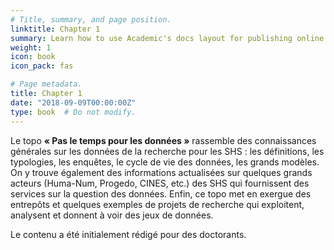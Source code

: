 ```yaml
---
# Title, summary, and page position.
linktitle: Chapter 1
summary: Learn how to use Academic's docs layout for publishing online courses, software documentation, and tutorials.
weight: 1
icon: book
icon_pack: fas

# Page metadata.
title: Chapter 1
date: "2018-09-09T00:00:00Z"
type: book  # Do not modify.
---
```


Le topo **« Pas le temps pour les données »** rassemble des connaissances générales sur les données de la recherche pour les SHS : les définitions, les typologies, les enquêtes, le cycle de vie des données, les grands modèles. On y trouve également des informations actualisées sur quelques grands acteurs (Huma-Num, Progedo, CINES, etc.) des SHS qui fournissent des services sur la question des données. Enfin, ce topo met en exergue des entrepôts et quelques exemples de projets de recherche qui exploitent, analysent et donnent à voir des jeux de données.

Le contenu a été initialement rédigé pour des doctorants.

